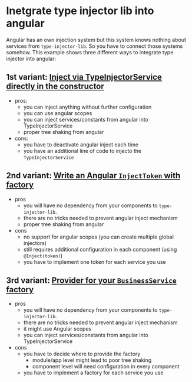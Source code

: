 # Inetgrate type injector lib into angular
Angular has an own injection system but this system knows nothing about services from ```type-injector-lib```.
So you have to connect those systems somehow. This example shows three different ways to integrate type injector into angular:

## 1st variant: [Inject via TypeInjectorService directly in the constructor](./src/app/inject-directly.md)
  * pros:
    - you can inject anything without further configuration
    - you can use angular scopes
    - you can inject services/constants from angular into TypeInjectorService
    - proper tree shaking from angular
  * cons:
    - you have to deactivate angular inject each time
    - you have an additional line of code to injecto the ```TypeInjectorService```

## 2nd variant: [Write an Angular ```InjectToken``` with factory](./src/app/inject-by-token-factory.md)
  * pros
    - you will have no dependency from your components to ```type-injector-lib```.
    - there are no tricks needed to prevent angular inject mechanism
    - proper tree shaking from angular
  * cons
    - no support for angular scopes (you can create multiple global injectors)
    - still requires additional configuration in each component (using ```@Inject(token)```)
    - you have to implement one token for each service you use

## 3rd variant: [Provider for your ```BusinessService``` factory](./src/app/inject-from-provider.md)
  * pros
    - you will have no dependency from your components to ```type-injector-lib```.
    - there are no tricks needed to prevent angular inject mechanism
    - it might use Angular scopes
    - you can inject services/constants from angular into TypeInjectorService
  * cons
    - you have to decide where to provide the factory
      - module/app level might lead to poor tree shaking
      - component level will need configuration in every component
    - you have to implement a factory for each service you use
